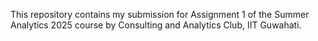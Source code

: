This repository contains my submission for Assignment 1 of the Summer Analytics 2025 course by Consulting and Analytics Club, IIT Guwahati.
